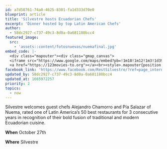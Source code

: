 ```yaml
---
id: a7d58761-74a0-4625-8301-fa1d333d70e0
blueprint: article
title: 'Silvestre hosts Ecuadorian Chefs'
excerpt: 'Dinner hosted by top Latin American Chefs'
author:
  - 58dc2927-c737-49c3-8d0a-0a681180bcc4
featured_image:
  src:
    - 'assets::content/fotosnuevas/nuemafinal.jpg'
embed_code: |-
  <div class="mapouter"><div class="gmap_canvas">
  <iframe src="https://www.google.com/maps/embed?pb=!1m18!1m12!1m3!1d3929.944292715025!2d-84.0784701491018!3d9.938593276779299!2m3!1f0!2f0!3f0!3m2!1i1024!2i768!4f13.1!3m3!1m2!1s0x8fa0e361de6ffff9%3A0x59b3c91156a1ae1e!2sRestaurante%20Silvestre!5e0!3m2!1ses!2scr!4v1665521218885!5m2!1ses!2scr" width="1400" height="300" style="border:0;" allowfullscreen="" loading="lazy" referrerpolicy="no-referrer-when-downgrade"></iframe>
  <a href="https://123movies-to.org"></a><br><style>.mapouter{position:relative;text-align:right;height:500px;width:1200px;}</style><style>.gmap_canvas {overflow:hidden;background:none!important;height:500px;width:1200px;}</style></div></div>
facebook_link: 'https://www.facebook.com/RestSilvestre/?ref=page_internal'
updated_by: 58dc2927-c737-49c3-8d0a-0a681180bcc4
updated_at: 1665972257
priority: 2
topics:
  - now
---
```

Silvestre welcomes guest chefs Alejandro Chamorro and Pía Salazar of Nuema, rated one of Latin America’s 50 best restaurants for 3 consecutive years in recognition of their bold fusion of traditional and modern Ecuadorian cuisine. 

**When** October 27th


**Where** Silvestre
